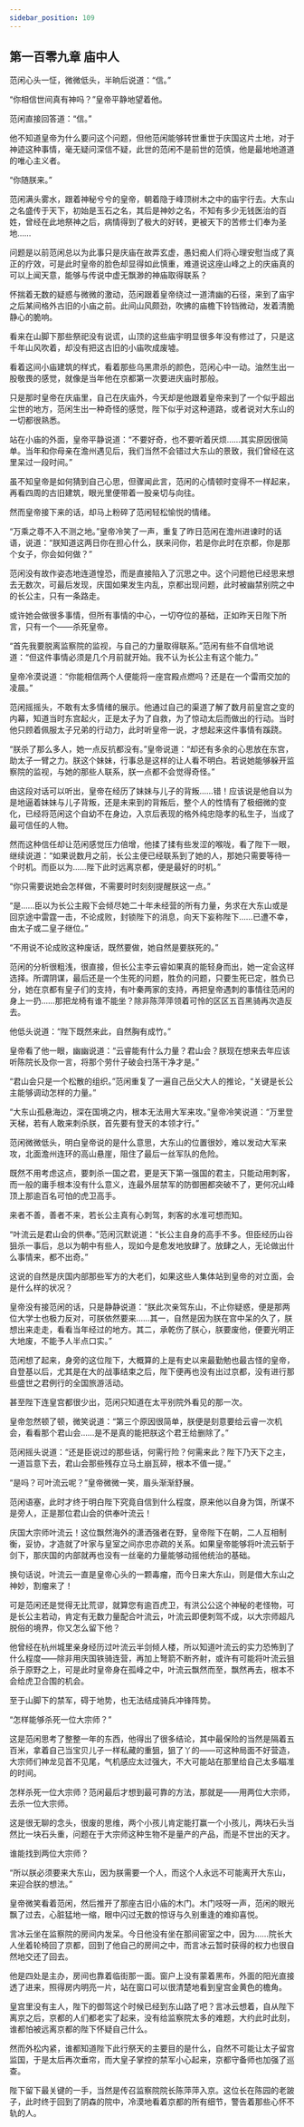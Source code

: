 ```yaml
---
sidebar_position: 109
---
```


## 第一百零九章 **庙中人**

范闲心头一怔，微微低头，半晌后说道：“信。”

“你相信世间真有神吗？”皇帝平静地望着他。

范闲直接回答道：“信。”

他不知道皇帝为什么要问这个问题，但他范闲能够转世重世于庆国这片土地，对于神迹这种事情，毫无疑问深信不疑，此世的范闲不是前世的范慎，他是最地地道道的唯心主义者。

“你随朕来。”

范闲满头雾水，跟着神秘兮兮的皇帝，朝着隐于峰顶树木之中的庙宇行去。大东山之名盛传于天下，初始是玉石之名，其后是神妙之名，不知有多少无钱医治的百姓，曾经在此地祭神之后，病情得到了极大的好转，更被天下的苦修士们奉为圣地……

问题是以前范闲总以为此事只是庆庙在故弄玄虚，愚妇痴人们将心理安慰当成了真正的疗效，可是此时皇帝的脸色却显得如此慎重，难道说这座山峰之上的庆庙真的可以上闻天意，能够与传说中虚无飘渺的神庙取得联系？

怀揣着无数的疑惑与微微的激动，范闲跟着皇帝绕过一道清幽的石径，来到了庙宇之后某间格外古旧的小庙之前。此间山风颇劲，吹拂的庙檐下铃铛微动，发着清脆静心的脆响。

看来在山脚下那些祭祀没有说谎，山顶的这些庙宇明显很多年没有修过了，只是这千年山风吹着，却没有把这古旧的小庙吹成废墟。

看着这间小庙建筑的样式，看着那些乌黑肃杀的颜色，范闲心中一动。油然生出一股敬畏的感觉，就像是当年他在京都第一次要进庆庙时那般。

只是那时皇帝在庆庙里，自己在庆庙外，今天却是他跟着皇帝来到了一个似乎超出尘世的地方，范闲生出一种奇怪的感觉，陛下似乎对这种道路，或者说对大东山的一切都很熟悉。

站在小庙的外面，皇帝平静说道：“不要好奇，也不要听着厌烦……其实原因很简单。当年和你母亲在澹州遇见后，我们当然不会错过大东山的景致，我们曾经在这里呆过一段时间。”

虽不知皇帝是如何猜到自己心思，但骤闻此言，范闲的心情顿时变得不一样起来，再看四周的古旧建筑，眼光里便带着一股亲切与向往。

然而皇帝接下来的话，却马上粉碎了范闲轻松愉悦的情绪。

“万乘之尊不入不测之地。”皇帝冷笑了一声，重复了昨日范闲在澹州进谏时的话语，说道：“朕知道这两日你在担心什么，朕来问你，若是你此时在京都，你是那个女子，你会如何做？”

范闲没有故作姿态地连道惶恐，而是直接陷入了沉思之中。这个问题他已经思来想去无数次，可最后发现，庆国如果发生内乱，京都出现问题，此时被幽禁别院之中的长公主，只有一条路走。

或许她会做很多事情，但所有事情的中心，一切夺位的基础，正如昨天日陛下所言，只有一个——杀死皇帝。

“首先我要脱离监察院的监视，与自己的力量取得联系。”范闲有些不自信地说道：“但这件事情必须是几个月前就开始。我不认为长公主有这个能力。”

皇帝冷漠说道：“你能相信两个人便能将一座宫殿点燃吗？还是在一个雷雨交加的凌晨。”

范闲摇摇头，不敢有太多情绪的展示。他通过自己的渠道了解了数月前皇宫之变的内幕，知道当时东宫起火，正是太子为了自救，为了惊动太后而做出的行动。当时他只顾着佩服太子兄弟的行动力，此时听皇帝一说，才想起来这件事情有蹊跷。

“朕杀了那么多人，她一点反抗都没有。”皇帝说道：“却还有多余的心思放在东宫，助太子一臂之力。朕这个妹妹，行事总是这样的让人看不明白。若说她能够躲开监察院的监视，与她的那些人联系，朕一点都不会觉得奇怪。”

由这段对话可以听出，皇帝在经历了妹妹与儿子的背叛……错！应该说是他自以为是地逼着妹妹与儿子背叛，还是未来到的背叛后，整个人的性情有了极细微的变化，已经将范闲这个自幼不在身边，入京后表现的格外纯忠隐孝的私生子，当成了最可信任的人物。

然而这种信任却让范闲感觉压力倍增，他揉了揉有些发涩的喉咙，看了陛下一眼，继续说道：“如果说数月之前，长公主便已经联系到了她的人，那她只需要等待一个时机。而臣以为……陛下此时远离京都，便是最好的时机。”

“你只需要说她会怎样做，不需要时时刻刻提醒朕这一点。”

“是……臣以为长公主殿下会倾尽她二十年未经营的所有力量，务求在大东山或是回京途中雷霆一击，不论成败，封锁陛下的消息，向天下妄称陛下……已遭不幸，由太子或二皇子继位。”

“不用说不论成败这种废话，既然要做，她自然是要朕死的。”

范闲的分析很粗浅，很直接，但长公主李云睿如果真的能轻身而出，她一定会这样选择。所谓阴谋，最后还是一个生死的问题，胜负的问题，只要生死已定，胜负已分，她在京都有皇子们的支持，有叶秦两家的支持，再把皇帝遇刺的事情往范闲的身上一扔……那把龙椅有谁不能坐？除非陈萍萍领着可怜的区区五百黑骑再次造反去。

他低头说道：“陛下既然来此，自然胸有成竹。”

皇帝看了他一眼，幽幽说道：“云睿能有什么力量？君山会？朕现在想来去年应该听陈院长及你一言，将那个劳什子破会扫荡干净才是。”

“君山会只是一个松散的组织。”范闲重复了一遍自己岳父大人的推论，“关键是长公主能够调动怎样的力量。”

“大东山孤悬海边，深在国境之内，根本无法用大军来攻。”皇帝冷笑说道：“万里登天梯，若有人敢来刺杀朕，首先要有登天的本领才行。”

范闲微微低头，明白皇帝说的是什么意思，大东山的位置很妙，难以发动大军来攻，北面澹州连环的高山悬崖，阻住了最后一丝军队的危险。

既然不用考虑这点，要刺杀一国之君，更是天下第一强国的君主，只能动用刺客，而一般的庸手根本没有什么意义，连最外层禁军的防御圈都突破不了，更何况山峰顶上那逾百名可怕的虎卫高手。

来者不善，善者不来，若长公主真有心刺驾，刺客的水准可想而知。

“叶流云是君山会的供奉。”范闲沉默说道：“长公主自身的高手不多。但臣经历山谷狙杀一事后，总以为朝中有些人，现如今是愈发地放肆了。放肆之人，无论做出什么事情来，都不出奇。”

这说的自然是庆国内部那些军方的大老们，如果这些人集体站到皇帝的对立面，会是什么样的状况？

皇帝没有接范闲的话，只是静静说道：“朕此次亲驾东山，不止你疑惑，便是那两位大学士也极力反对，可朕依然要来……其一，自然是因为朕在宫中呆的久了，朕想出来走走，看看当年经过的地方。其二，承乾伤了朕心，朕要废他，便要光明正大地废，不能予人半点口实。”

范闲想了起来，身旁的这位陛下，大概算的上是有史以来最勤勉也最古怪的皇帝，自登基以后，尤其是在大的战事结束之后，陛下便再也没有出过京都，没有进行那些盛世之君例行的全国旅游活动。

甚至陛下连皇宫都很少出，范闲只知道在太平别院外看见的那一次。

皇帝忽然顿了顿，微笑说道：“第三个原因很简单，朕便是刻意要给云睿一次机会，看看那个君山会……是不是真的能把朕这个君王给删除了。”

范闲摇头说道：“还是臣说过的那些话，何需行险？何需来此？陛下乃天下之主，一道旨意下去，君山会那些残存立马土崩瓦碎，根本不值一提。”

“是吗？可叶流云呢？”皇帝微微一笑，眉头渐渐舒展。

范闲语塞，此时才终于明白陛下究竟自信到什么程度，原来他以自身为饵，所谋不是旁人，正是那位君山会的供奉叶流云！

庆国大宗师叶流云！这位飘然海外的潇洒强者在野，皇帝陛下在朝，二人互相制衡，妥协，才造就了叶家与皇室之间亦忠亦疏的关系。如果皇帝能够将叶流云斩于剑下，那庆国的内部就再也没有一丝毫的力量能够动摇他统治的基础。

换句话说，叶流云一直是皇帝心头的一颗毒瘤，而今日来大东山，则是借大东山之神妙，割瘤来了！

可是范闲还是觉得无比荒谬，就算您有逾百虎卫，有洪公公这个神秘的老怪物，可是长公主若动，肯定有无数力量配合叶流云，叶流云即便刺驾不成，以大宗师超凡脱俗的境界，你又怎么留下他？

他曾经在杭州城里亲身经历过叶流云半剑倾人楼，所以知道叶流云的实力恐怖到了什么程度——除非用庆国铁骑连营，再加上弩箭不断齐射，或许有可能将叶流云狙杀于原野之上，可是此时皇帝身在孤峰之中，叶流云飘然而至，飘然再去，根本不会给虎卫合围的机会。

至于山脚下的禁军，碍于地势，也无法结成骑兵冲锋阵势。

“怎样能够杀死一位大宗师？”

这是范闲思考了整整一年的东西，他得出了很多结论，其中最保险的当然是隔着五百米，拿着自己当宝贝儿子一样私藏的重狙，狙了丫的——可这种局面不好营造，大宗师们神龙见首不见尾，气机感应太过强大，不大可能站在那里给自己太多瞄准的时间。

怎样杀死一位大宗师？范闲最后才想到最可靠的方法，那就是——用两位大宗师，去杀一位大宗师。

这是很无聊的念头，很废的思维，两个小孩儿肯定能打赢一个小孩儿，两块石头当然比一块石头重，问题在于大宗师这种生物不是量产的产品，而是不世出的天才。

谁能找到两位大宗师？

“所以朕必须要来大东山，因为朕需要一个人，而这个人永远不可能离开大东山，来迎合朕的想法。”

皇帝微笑看着范闲，然后推开了那座古旧小庙的木门。木门吱呀一声，范闲的眼光飘了过去，心脏猛地一缩，眼中闪过无数的惊讶与久别重逢的难抑喜悦。

言冰云坐在监察院的房间内发呆。今日他没有坐在那间密室之中，因为……院长大人坐着轮椅回了京都，回到了他自己的房间之中，而言冰云暂时获得的权力也很自然地交还了回去。

他是四处是主办，房间也靠着临街那一面。窗户上没有蒙着黑布，外面的阳光直接透了进来，照得房内明亮一片，站在窗口可以很清楚地看到皇宫金黄色的檐角。

皇宫里没有主人，陛下的御驾这个时候已经到东山路了吧？言冰云想着，自从陛下离京之后，京都的人们都老实了起来，没有给监察院太多的难题，大约此时此刻，谁都怕被远离京都的陛下怀疑自己什么。

然而外松内紧，谁都知道陛下此行祭天的主要目的是什么，自然不可能让太子留宫监国，于是太后再次垂帘，而大皇子掌控的禁军小心起来，京都守备师也加强了巡查。

陛下留下最关键的一手，当然是传召监察院院长陈萍萍入京。这位长在陈园的老跛子，此时终于回到了阴森的院中，冷漠地看着京都的所有细节，警告着那些心怀不轨的人。

